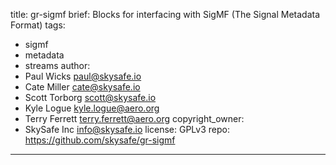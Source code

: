title: gr-sigmf
brief: Blocks for interfacing with SigMF (The Signal Metadata Format)
tags:
  - sigmf
  - metadata
  - streams
author:
  - Paul Wicks <paul@skysafe.io>
  - Cate Miller <cate@skysafe.io>
  - Scott Torborg <scott@skysafe.io>
  - Kyle Logue <kyle.logue@aero.org>
  - Terry Ferrett <terry.ferrett@aero.org>
copyright_owner:
  - SkySafe Inc <info@skysafe.io>
license: GPLv3
repo: https://github.com/skysafe/gr-sigmf
---
